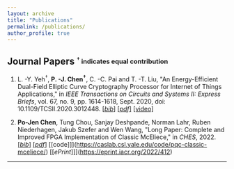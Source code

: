 ```yaml
---
layout: archive
title: "Publications"
permalink: /publications/
author_profile: true
---
```


## Journal Papers <sub><sup>$^\dagger$ indicates equal contribution</sup></sub>  
1. L. -Y. Yeh$^\dagger$, **P. -J. Chen$^\dagger$**, C. -C. Pai and T. -T. Liu, "An Energy-Efficient Dual-Field Elliptic Curve Cryptography Processor for Internet of Things Applications," in *IEEE Transactions on Circuits and Systems II: Express Briefs*, vol. 67, no. 9, pp. 1614-1618, Sept. 2020, doi: 10.1109/TCSII.2020.3012448. [[*bib*]](https://pojenchen.github.io/bibs/ECC.bib) [[*pdf*]](https://pojenchen.github.io/files/ECC.pdf) [[video]](https://youtu.be/-xy94LTkNm0)  

2. **Po-Jen Chen**, Tung Chou, Sanjay Deshpande, Norman Lahr, Ruben Niederhagen, Jakub Szefer and Wen Wang, "Long Paper: Complete and Improved FPGA Implementation of Classic McEliece," in *CHES*, 2022.  [[*bib*]](https://eprint.iacr.org/eprint-bin/cite.pl?entry=2022/412) [[*pdf*]](https://eprint.iacr.org/2022/412.pdf) [[code]]](https://caslab.csl.yale.edu/code/pqc-classic-mceliece/) [[*ePrint*]]](https://eprint.iacr.org/2022/412)  

---